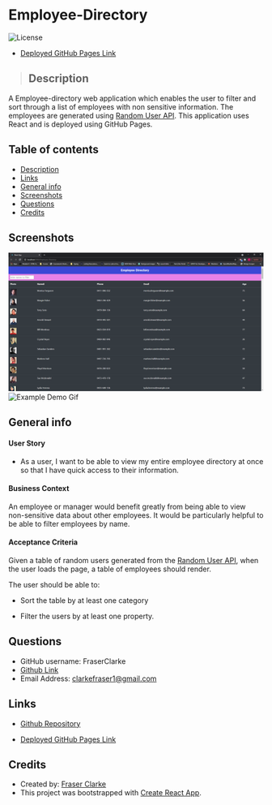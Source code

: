 # Employee-Directory

![License](https://img.shields.io/badge/License-MIT-blue.svg)

- [Deployed GitHub Pages Link](https://fraserclarke.github.io/Employee-Directory/)

> ## Description

A Employee-directory web application which enables the user to filter and sort through a list of employees with non sensitive information.
The employees are generated using [Random User API](https://randomuser.me/).
This application uses React and is deployed using GitHub Pages.

## Table of contents

- [Description](#Description)
- [Links](#Links)
- [General info](#general-info)
- [Screenshots](#Screenshots)
- [Questions](#Questions)
- [Credits](#Credits)

## Screenshots

![Example screenshot](public/screenshotED.PNG)
![Example Demo Gif](public/gifDemo.gif)

<!-- ![Example Demo Gif](https://github.com/FraserClarke/Employee-Directory/blob/main/public/img/gifDemo.gif?raw=true) -->

## General info

#### User Story

- As a user, I want to be able to view my entire employee directory at once so that I have quick access to their information.

#### Business Context

An employee or manager would benefit greatly from being able to view non-sensitive data about other employees. It would be particularly helpful to be able to filter employees by name.

#### Acceptance Criteria

Given a table of random users generated from the [Random User API](https://randomuser.me/), when the user loads the page, a table of employees should render.

The user should be able to:

- Sort the table by at least one category

- Filter the users by at least one property.

## Questions

- GitHub username: FraserClarke
- [Github Link](https://github.com/FraserClarke)
- Email Address: clarkefraser1@gmail.com

## Links

- [Github Repository](https://github.com/FraserClarke/Employee-Directory)

- [Deployed GitHub Pages Link](https://fraserclarke.github.io/Employee-Directory/)

## Credits

- Created by: [Fraser Clarke](https://github.com/FraserClarke)
- This project was bootstrapped with [Create React App](https://github.com/facebook/create-react-app).

